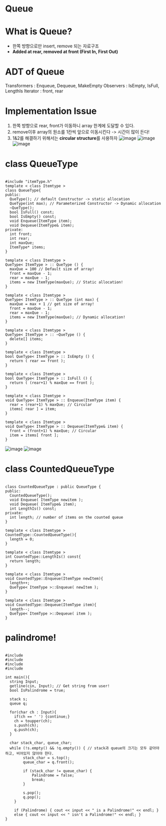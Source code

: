 Queue
========
# What is Queue?
- 한쪽 방향으로만 insert, remove 되는 자료구조
- **Added at rear, removed at front (First In, First Out)**

# ADT of Queue
Transformers : Enqueue, Dequeue, MakeEmpty
Observers : IsEmpty, IsFull, LengthIs
Iterator : front, rear

# Implementation Issue 
1. 한쪽 방향으로 rear, front가 이동하니 array 한계에 도달할 수 있다. 
2. remove이후 array의 원소를 1칸씩 앞으로 이동시킨다 -> 시간이 많이 든다!
3. 1&2를 해결하기 위해서는 **circular structure**를 사용하자
![image](https://user-images.githubusercontent.com/50229148/113130136-acddec80-9256-11eb-814b-5c7cf0ec94b1.png)
![image](https://user-images.githubusercontent.com/50229148/113130452-0fcf8380-9257-11eb-8cc4-da0d2dbb798f.png)
![image](https://user-images.githubusercontent.com/50229148/113130484-1827be80-9257-11eb-9da0-ec425485f207.png)


# class QueueType
<pre><code>
#include "itemType.h"
template < class Itemtype >
class QueueType{
public:
  QueType(); // default Constructor -> static allocation
  QueType(int max); // Parameterized Constructor -> Dynamic allocation
  ~QueType();
  bool IsFull() const;
  bool IsEmpty() const;
  void Enqueue(ItemType item);
  void Dequeue(ItemType& item);
private:
  int front;
  int rear;
  int maxQue;
  ItemType* items; 
}

template < class Itemtype >
QueType< ItemType > :: QueType () {
  maxQue = 100 // Default size of array!
  front = maxQue - 1;
  rear = maxQue - 1;
  items = new ItemType(maxQue); // Static allocation!
}

template < class Itemtype >
QueType< ItemType > :: QueType (int max) {
  maxQue = max + 1 // get size of array!
  front = maxQue - 1;
  rear = maxQue - 1;
  items = new ItemType(maxQue); // Dynamic allocation!
}

template < class Itemtype >
QueType< ItemType > :: ~QueType () {
  delete[] items;
}

template < class Itemtype >
bool QueType< ItemType > :: IsEmpty () {
  return ( rear == front );  
}

template < class Itemtype >
bool QueType< ItemType > :: IsFull () {
  return ( (rear+1) % maxQue == front );  
}

template < class Itemtype >
void QueType< ItemType > :: Enqueue(ItemType item) {
  rear = (rear+1) % maxQue; // Circular
  items[ rear ] = item;
}

template < class Itemtype >
void QueType< ItemType > :: Dequeue(ItemType& item) {
  front = (front+1) % maxQue; // Circular 
  item = items[ front ];
}
</code></pre>


![image](https://user-images.githubusercontent.com/50229148/113130533-24138080-9257-11eb-8933-dd8b61805315.png)
![image](https://user-images.githubusercontent.com/50229148/113130547-283f9e00-9257-11eb-9902-91d2d679e476.png)


# class CountedQueueType
<pre><code>
class CountedQueueType : public QueueType <ItemType>{
public:
  CountedQueueType();
  void Enqueue( ItemType newitem );
  void Dequeue( ItemType& item);
  int LengthIs() const;
private:
  int length; // number of items on the counted queue
}

template < class Itemtype >
CountedType<ItemType>::CountedQueueType(){
  length = 0;
}
  
template < class Itemtype >
int CountedType<ItemType>::LengthIs() const{
  return length;
}
  
template < class Itemtype >
void CountedType<ItemType>::Enqueue(ItemType newItem){
  length++;
  QueType< ItemType >::Enqueue( newItem );
}
  
template < class Itemtype >
void CountedType<ItemType>::Dequeue(ItemType item){
  length--;
  QueType< ItemType >::Dequeue( item );
}</code></pre>

# palindrome!
<pre><code>
#include <iostream>
#include <string>
#include <stack>
#include <queue>

int main(){
  string Input;
  getline(cin, Input); // Get string from user!
  bool IsPalindrome = true;
  
  stack<char> s;
  queue<char> q;
  
  for(char ch : Input){
    if(ch == ' ') {continue;}
    ch = toupper(ch);
    s.push(ch);
    q.push(ch);
  }
  
  char stack_char, queue_char;
  while (!s.empty() && !q.empty()) { // stack과 queue의 크기는 모두 같아야 하고, 비어있지 않아야 한다.
		stack_char = s.top();
		queue_char = q.front();
		
		if (stack_char != queue_char) {
			Palindrome = false;
			break;
		}

		s.pop();
		q.pop();
	}

	if (Palindrome) { cout << input << " is a Palindrome!" << endl; }
	else { cout << input << " isn't a Palindrome!" << endl; }
}
</code></pre>
